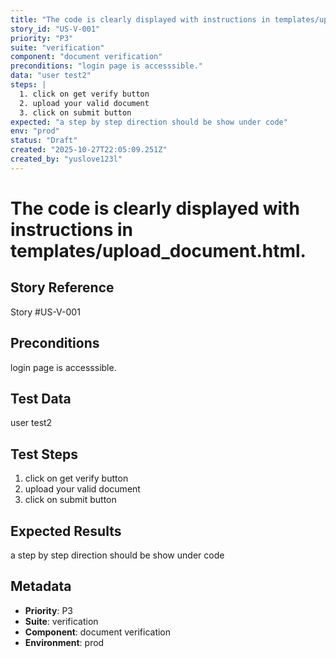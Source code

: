 ```yaml
---
title: "The code is clearly displayed with instructions in templates/upload_document.html."
story_id: "US-V-001"
priority: "P3"
suite: "verification"
component: "document verification"
preconditions: "login page is accesssible."
data: "user test2"
steps: |
  1. click on get verify button
  2. upload your valid document 
  3. click on submit button
expected: "a step by step direction should be show under code"
env: "prod"
status: "Draft"
created: "2025-10-27T22:05:09.251Z"
created_by: "yuslove123l"
---
```


# The code is clearly displayed with instructions in templates/upload_document.html.

## Story Reference
Story #US-V-001

## Preconditions
login page is accesssible.


## Test Data
user test2


## Test Steps
1. click on get verify button
2. upload your valid document 
3. click on submit button

## Expected Results
a step by step direction should be show under code

## Metadata
- **Priority**: P3
- **Suite**: verification
- **Component**: document verification
- **Environment**: prod
